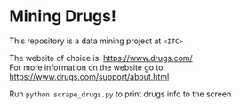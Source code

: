 # Mining Drugs!

This repository is a data mining project at ```<ITC>```

The website of choice is: https://www.drugs.com/  
For more information on the website go to: https://www.drugs.com/support/about.html


Run ```python scrape_drugs.py``` to print drugs info to the screen
